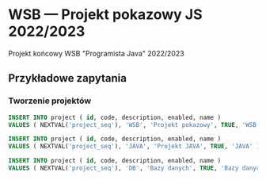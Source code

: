 # WSB — Projekt pokazowy JS 2022/2023
Projekt końcowy WSB "Programista Java" 2022/2023

## Przykładowe zapytania

### Tworzenie projektów

```sql
INSERT INTO project ( id, code, description, enabled, name )
VALUES ( NEXTVAL('project_seq'), 'WSB', 'Projekt pokazowy', TRUE, 'WSB -- Projekt pokazowy' );

INSERT INTO project ( id, code, description, enabled, name )
VALUES ( NEXTVAL('project_seq'), 'JAVA', 'Projekt JAVA', TRUE, 'JAVA' );

INSERT INTO project ( id, code, description, enabled, name )
VALUES ( NEXTVAL('project_seq'), 'DB', 'Bazy danych', TRUE, 'Bazy danych' );
```
